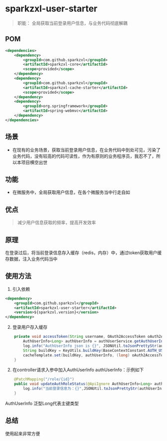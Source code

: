 # sparkzxl-user-starter
> 职能：
> 全局获取当前登录用户信息，与业务代码彻底解耦

## POM

```xml
<dependencies>
    <dependency>
        <groupId>com.github.sparkzxl</groupId>
        <artifactId>sparkzxl-core</artifactId>
        <scope>provided</scope>
    </dependency>
    <dependency>
        <groupId>com.github.sparkzxl</groupId>
        <artifactId>sparkzxl-cache-starter</artifactId>
        <scope>provided</scope>
    </dependency>
    <dependency>
        <groupId>org.springframework</groupId>
        <artifactId>spring-webmvc</artifactId>
    </dependency>
</dependencies>
```
## 场景
- 在现有的业务场景，获取当前登录用户信息，在业务代码中到处可见，污染了业务代码，没有较高的代码可读性，作为有原则的业务程序员，我忍不了，所以本项目横空出世
## 功能
- 在微服务中，全局获取用户信息，在各个微服务当中行走自如

## 优点
> 减少用户信息获取的频率，提高开发效率

## 原理
在登录过后，将当前登录信息存入缓存（redis，内存）中，通过token获取用户缓存数据，注入业务代码当中
## 使用方法
1. 引入依赖
```xml
<dependency>
    <groupId>com.github.sparkzxl</groupId>
    <artifactId>sparkzxl-user-starter</artifactId>
    <version>${sparkzxl.version}</version>
</dependency>
```
2. 登录用户存入缓存
```java
    private void accessToken(String username, OAuth2AccessToken oAuth2AccessToken) {
        AuthUserInfo<Long> authUserInfo = authUserService.getAuthUserInfo(username);
        log.info("AuthUserInfo json is {}", JSONUtil.toJsonPrettyStr(authUserInfo));
        String buildKey = KeyUtils.buildKey(BaseContextConstant.AUTH_USER, oAuth2AccessToken.getValue());
        cacheTemplate.set(buildKey, authUserInfo, (long) oAuth2AccessToken.getExpiresIn());
    }
```
2. 在controller请求入参中加入AuthUserInfo<Long> authUserInfo：示例如下
```java
    @PatchMapping("/role/{id}")
    public void updateAuthRoleStatus(@ApiIgnore AuthUserInfo<Long> authUserInfo) {
        log.info("当前登录信息为：{}",JSONUtil.toJsonPrettyStr(authUserInfo))
    }
```
AuthUserInfo<Long>  泛型Long代表主键类型

## 总结
使用起来非常方便
